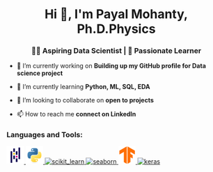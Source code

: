 <h1 align="center">Hi 👋, I'm Payal Mohanty, Ph.D.Physics</h1>
<h3 align="center">👨‍💻 Aspiring Data Scientist | 🌱 Passionate Learner</h3>

- 🔭 I’m currently working on **Building up my GitHub profile for Data science project**

- 🌱 I’m currently learning **Python, ML, SQL, EDA**

- 👯 I’m looking to collaborate on **open to projects**

- 📫 How to reach me **connect on LinkedIn**

<h3 align="left">Languages and Tools:</h3>
<p align="left"> 
  <a href="https://pandas.pydata.org/" target="_blank" rel="noreferrer">
    <img src="https://raw.githubusercontent.com/devicons/devicon/2ae2a900d2f041da66e950e4d48052658d850630/icons/pandas/pandas-original.svg" alt="pandas" width="40" height="40"/>
  </a> 
  <a href="https://www.python.org" target="_blank" rel="noreferrer">
    <img src="https://raw.githubusercontent.com/devicons/devicon/master/icons/python/python-original.svg" alt="python" width="40" height="40"/>
  </a> 
  <a href="https://scikit-learn.org/" target="_blank" rel="noreferrer">
    <img src="https://upload.wikimedia.org/wikipedia/commons/0/05/Scikit_learn_logo_small.svg" alt="scikit_learn" width="40" height="40"/>
  </a> 
  <a href="https://seaborn.pydata.org/" target="_blank" rel="noreferrer">
    <img src="https://seaborn.pydata.org/_images/logo-mark-lightbg.svg" alt="seaborn" width="40" height="40"/>
  </a>
  <a href="https://www.tensorflow.org/" target="_blank" rel="noreferrer">
    <img src="https://raw.githubusercontent.com/devicons/devicon/master/icons/tensorflow/tensorflow-original.svg" alt="tensorflow" width="40" height="40"/>
  </a>
  <a href="https://keras.io/" target="_blank" rel="noreferrer">
    <img src="https://en.m.wikipedia.org/wiki/File:Keras_logo.svg" alt="keras" width="40" height="40"/>
  </a>
</p>



